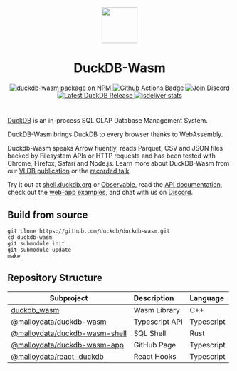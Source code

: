 <div align="center">
  <img src="https://cdn.jsdelivr.net/npm/@malloydata/duckdb-wasm@latest/dist/img/duckdb_wasm.svg" height="80">
  <h1>DuckDB-Wasm</h1>
</div>

<div align="center">
  <a href="https://www.npmjs.com/package/@malloydata/duckdb-wasm/v/latest">
    <img src="https://img.shields.io/npm/v/@malloydata/duckdb-wasm?logo=npm" alt="duckdb-wasm package on NPM">
  </a>
  <a href="https://github.com/duckdb/duckdb-wasm/actions">
    <img src="https://github.com/duckdb/duckdb-wasm/actions/workflows/main.yml/badge.svg?branch=main" alt="Github Actions Badge">
  </a>
  <a href="https://discord.duckdb.org">
    <img src="https://shields.io/discord/909674491309850675" alt="Join Discord" />
  </a>
  <a href="https://github.com/duckdb/duckdb/releases/">
    <img src="https://img.shields.io/github/v/release/duckdb/duckdb?color=brightgreen&display_name=tag&logo=duckdb&logoColor=white" alt="Latest DuckDB Release">
  </a>
  <a href="https://www.jsdelivr.com/package/npm/@malloydata/duckdb-wasm">
    <img src="https://data.jsdelivr.com/v1/package/npm/@malloydata/duckdb-wasm/badge?style=rounded" alt="jsdeliver stats">
  </a>
</div>
<h1></h1>

[DuckDB](https://duckdb.org) is an in-process SQL OLAP Database Management System.

DuckDB-Wasm brings DuckDB to every browser thanks to WebAssembly.

Duckdb-Wasm speaks Arrow fluently, reads Parquet, CSV and JSON files backed by Filesystem APIs or HTTP requests and has been tested with Chrome, Firefox, Safari and Node.js. Learn more about DuckDB-Wasm from our [VLDB publication](https://www.vldb.org/pvldb/vol15/p3574-kohn.pdf) or the [recorded talk](https://www.youtube.com/watch?v=wm82b7PlM6s).

Try it out at [shell.duckdb.org](https://shell.duckdb.org) or [Observable](https://observablehq.com/@observablehq/duckdb), read the [API documentation](https://shell.duckdb.org/docs/modules/index.html), check out the [web-app examples](https://github.com/duckdb-wasm-examples), and chat with us on [Discord](https://discord.duckdb.org).

## Build from source

```shell
git clone https://github.com/duckdb/duckdb-wasm.git
cd duckdb-wasm
git submodule init
git submodule update
make
```

## Repository Structure

| Subproject                                                   | Description    | Language   |
| ------------------------------------------------------------ | :------------- | :--------- |
| [duckdb_wasm](/lib)                                          | Wasm Library   | C++        |
| [@malloydata/duckdb-wasm](/packages/duckdb-wasm)             | Typescript API | Typescript |
| [@malloydata/duckdb-wasm-shell](/packages/duckdb-wasm-shell) | SQL Shell      | Rust       |
| [@malloydata/duckdb-wasm-app](/packages/duckdb-wasm-app)     | GitHub Page    | Typescript |
| [@malloydata/react-duckdb](/packages/react-duckdb)           | React Hooks    | Typescript |
